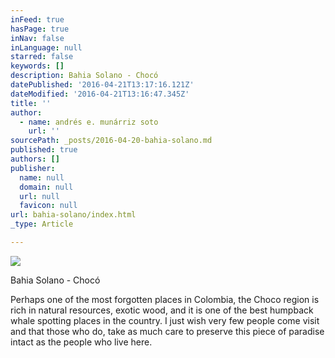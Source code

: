 ```yaml
---
inFeed: true
hasPage: true
inNav: false
inLanguage: null
starred: false
keywords: []
description: Bahia Solano - Chocó
datePublished: '2016-04-21T13:17:16.121Z'
dateModified: '2016-04-21T13:16:47.345Z'
title: ''
author:
  - name: andrés e. munárriz soto
    url: ''
sourcePath: _posts/2016-04-20-bahia-solano.md
published: true
authors: []
publisher:
  name: null
  domain: null
  url: null
  favicon: null
url: bahia-solano/index.html
_type: Article

---
```

![](https://the-grid-user-content.s3-us-west-2.amazonaws.com/6d893954-01b4-47a6-bb1d-4ec4c0a5f677.jpg)

Bahia Solano - Chocó

Perhaps one of the most forgotten places in Colombia, the Choco region is rich in natural resources, exotic wood, and it is one of the best humpback whale spotting places in the country. I just wish very few people come visit and that those who do, take as much care to preserve this piece of paradise intact as the people who live here.